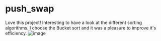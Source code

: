 # push_swap
Love this project! Interesting to have a look at the different sorting algorithms.
I choose the Bucket sort and it was a pleasure to improve it's efficiency.
![image](https://user-images.githubusercontent.com/83426352/154704076-b1f3cc14-f616-4f43-8aec-023a2e28129d.png)
